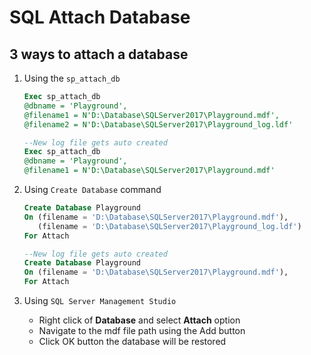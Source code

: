 # SQL Attach Database

## 3 ways to attach a database

1. Using the `sp_attach_db`
    ```sql
    Exec sp_attach_db 
    @dbname = 'Playground',
    @filename1 = N'D:\Database\SQLServer2017\Playground.mdf',
    @filename2 = N'D:\Database\SQLServer2017\Playground_log.ldf'				
    ```

    ```sql
    --New log file gets auto created
    Exec sp_attach_db 
    @dbname = 'Playground',
    @filename1 = N'D:\Database\SQLServer2017\Playground.mdf'
    ```

2. Using `Create Database` command
    ```sql
    Create Database Playground
    On (filename = 'D:\Database\SQLServer2017\Playground.mdf'),
       (filename = 'D:\Database\SQLServer2017\Playground_log.ldf')
    For Attach				
    ```

    ```sql
    --New log file gets auto created
    Create Database Playground
    On (filename = 'D:\Database\SQLServer2017\Playground.mdf'),
    For Attach
    ```

3. Using `SQL Server Management Studio`
    - Right click of **Database** and select **Attach** option
    - Navigate to the mdf file path using the Add button
    - Click OK button the database will be restored